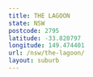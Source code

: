 ```yaml
---
title: THE LAGOON
state: NSW
postcode: 2795
latitude: -33.820797
longitude: 149.474401
url: /nsw/the-lagoon/
layout: suburb
---
```

